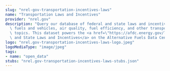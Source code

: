 ```yaml
---
slug: "nrel-gov-transportation-incentives-laws"
name: "Transportation Laws and Incentives"
provider: "nrel.gov"
description: "Query our database of federal and state laws and incentives for alternative\
  \ fuels and vehicles, air quality, fuel efficiency, and other transportation-related\
  \ topics. This dataset powers the <a href=\"https://afdc.energy.gov/laws\">Federal\
  \ and State Laws and Incentives</a> on the Alternative Fuels Data Center."
logo: "nrel.gov-transportation-incentives-laws-logo.jpeg"
logoMediaType: "image/jpeg"
tags:
- name: "open_data"
stubs: "nrel.gov-transportation-incentives-laws-stubs.json"
---
```

